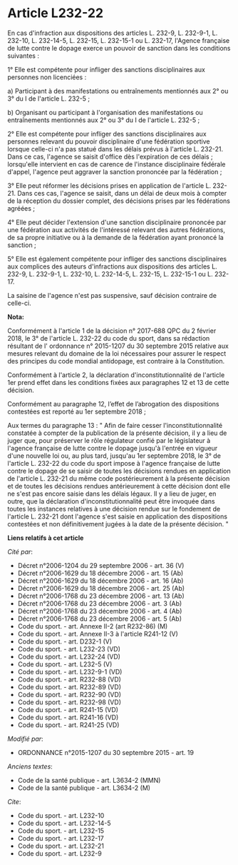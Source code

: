 # Article L232-22

En cas d'infraction aux dispositions des articles L. 232-9, L. 232-9-1, L. 232-10, L. 232-14-5, 
L. 232-15, L. 232-15-1 ou L. 232-17, l'Agence française de lutte contre le dopage exerce un pouvoir de sanction dans les
conditions suivantes : 

1° Elle est compétente pour infliger des sanctions disciplinaires aux personnes non licenciées : 

a) Participant à des manifestations ou entraînements mentionnés aux 2° ou 3° du I de l'article L. 232-5 ; 

b) Organisant ou participant à l'organisation des manifestations ou entraînements mentionnés aux 2° ou 3° du I de l'article
L. 232-5 ; 

2° Elle est compétente pour infliger des sanctions disciplinaires aux personnes relevant du pouvoir disciplinaire d'une
fédération sportive lorsque celle-ci n'a pas statué dans les délais prévus à l'article L. 232-21. Dans ce cas, l'agence se
saisit d'office dès l'expiration de ces délais ; lorsqu'elle intervient en cas de carence de l'instance disciplinaire
fédérale d'appel, l'agence peut aggraver la sanction prononcée par la fédération ; 

3° Elle peut réformer les décisions prises en application de l'article L. 232-21. Dans ces cas, l'agence se saisit, dans un
délai de deux mois à compter de la réception du dossier complet, des décisions prises par les fédérations agréées ; 

4° Elle peut décider l'extension d'une sanction disciplinaire prononcée par une fédération aux activités de l'intéressé
relevant des autres fédérations, de sa propre initiative ou à la demande de la fédération ayant prononcé la sanction ; 

5° Elle est également compétente pour infliger des sanctions disciplinaires aux complices des auteurs d'infractions aux
dispositions des articles L. 232-9, L. 232-9-1, L. 232-10, L. 232-14-5, L. 232-15, L. 232-15-1 ou L. 232-17. 

La saisine de l'agence n'est pas suspensive, sauf décision contraire de celle-ci.

**Nota:**

Conformément à l'article 1 de la décision n° 2017-688 QPC du 2 février 2018, le 3° de l'article L. 232-22 du code du sport,
dans sa rédaction résultant de l' ordonnance n° 2015-1207 du 30 septembre 2015 relative aux mesures relevant du domaine de la
loi nécessaires pour assurer le respect des principes du code mondial antidopage, est contraire à la Constitution.

Conformément à l'article 2, la déclaration d'inconstitutionnalité de l'article 1er prend effet dans les conditions fixées aux
paragraphes 12 et 13 de cette décision.

Conformément au paragraphe 12, l’effet de l’abrogation des dispositions contestées est reporté au 1er septembre 2018 ;

Aux termes du paragraphe 13 : " Afin de faire cesser l'inconstitutionnalité constatée à compter de la publication de la
présente décision, il y a lieu de juger que, pour préserver le rôle régulateur confié par le législateur à l'agence française
de lutte contre le dopage jusqu'à l'entrée en vigueur d'une nouvelle loi ou, au plus tard, jusqu'au 1er septembre 2018, le 3°
de l'article L. 232-22 du code du sport impose à l'agence française de lutte contre le dopage de se saisir de toutes les
décisions rendues en application de l'article L. 232-21 du même code postérieurement à la présente décision et de toutes les
décisions rendues antérieurement à cette décision dont elle ne s'est pas encore saisie dans les délais légaux. Il y a lieu de
juger, en outre, que la déclaration d'inconstitutionnalité peut être invoquée dans toutes les instances relatives à une
décision rendue sur le fondement de l'article L. 232-21 dont l'agence s'est saisie en application des dispositions contestées
et non définitivement jugées à la date de la présente décision. "

**Liens relatifs à cet article**

_Cité par_:

  - Décret n°2006-1204 du 29 septembre 2006 - art. 36 (V)
  - Décret n°2006-1629 du 18 décembre 2006 - art. 15 (Ab)
  - Décret n°2006-1629 du 18 décembre 2006 - art. 16 (Ab)
  - Décret n°2006-1629 du 18 décembre 2006 - art. 25 (Ab)
  - Décret n°2006-1768 du 23 décembre 2006 - art. 13 (Ab)
  - Décret n°2006-1768 du 23 décembre 2006 - art. 3 (Ab)
  - Décret n°2006-1768 du 23 décembre 2006 - art. 4 (Ab)
  - Décret n°2006-1768 du 23 décembre 2006 - art. 5 (Ab)
  - Code du sport. - art. Annexe II-2 (art R232-86) (M)
  - Code du sport. - art. Annexe II-3 à l'article R241-12 (V)
  - Code du sport. - art. D232-1 (V)
  - Code du sport. - art. L232-23 (VD)
  - Code du sport. - art. L232-24 (VD)
  - Code du sport. - art. L232-5 (V)
  - Code du sport. - art. L232-9-1 (VD)
  - Code du sport. - art. R232-88 (VD)
  - Code du sport. - art. R232-89 (VD)
  - Code du sport. - art. R232-90 (VD)
  - Code du sport. - art. R232-98 (VD)
  - Code du sport. - art. R241-15 (VD)
  - Code du sport. - art. R241-16 (VD)
  - Code du sport. - art. R241-25 (VD)

_Modifié par_:

  - ORDONNANCE n°2015-1207 du 30 septembre 2015 - art. 19

_Anciens textes_:

  - Code de la santé publique - art. L3634-2 (MMN)
  - Code de la santé publique - art. L3634-2 (M)

_Cite_:

  - Code du sport. - art. L232-10
  - Code du sport. - art. L232-14-5
  - Code du sport. - art. L232-15
  - Code du sport. - art. L232-17
  - Code du sport. - art. L232-21
  - Code du sport. - art. L232-9
